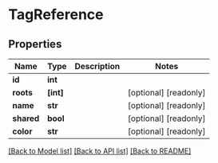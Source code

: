 # TagReference


## Properties
Name | Type | Description | Notes
------------ | ------------- | ------------- | -------------
**id** | **int** |  | 
**roots** | **[int]** |  | [optional] [readonly] 
**name** | **str** |  | [optional] [readonly] 
**shared** | **bool** |  | [optional] [readonly] 
**color** | **str** |  | [optional] [readonly] 

[[Back to Model list]](../#documentation-for-models) [[Back to API list]](../#documentation-for-api-endpoints) [[Back to README]](../)


